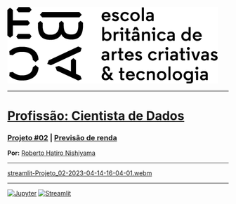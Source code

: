 <img src="https://raw.githubusercontent.com/rhatiro/previsao-renda/main/ebac-course-utils/media/logo/newebac_logo_black_half.png" alt="ebac-logo">

---

# [**Profissão: Cientista de Dados**](https://github.com/rhatiro/Curso_EBAC-Profissao_Cientista_de_Dados)
### [**Projeto #02**](https://github.com/rhatiro/previsao-renda/blob/main/ebac-projeto02-previsao_renda-roberto_hatiro.ipynb) | [Previsão de renda](https://rhatiro-ebac-projeto02-previsao-renda.streamlit.app/)

**Por:** [Roberto Hatiro Nishiyama](https://www.linkedin.com/in/rhatiro/)<br>
<!-- **Data:** 14 de abril de 2023.<br> -->
<!-- **Última atualização:** 14 de abril de 2023. -->

---

[streamlit-Projeto_02-2023-04-14-16-04-01.webm](https://user-images.githubusercontent.com/104247925/232136253-b673fdd4-1f79-4f9b-bb90-0fbbebdbbf03.webm)

---

[![Jupyter](https://img.shields.io/badge/Jupyter-F37626.svg?&logo=Jupyter&logoColor=white)](https://github.com/rhatiro/previsao-renda/blob/main/ebac-projeto02-previsao_renda-roberto_hatiro.ipynb)
[![Streamlit](https://img.shields.io/badge/Streamlit-FF4B4B?logo=Streamlit&logoColor=white)](https://rhatiro-ebac-projeto02-previsao-renda.streamlit.app/)

